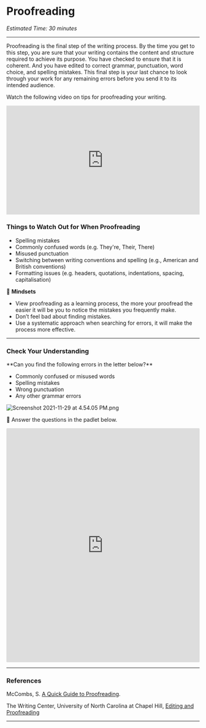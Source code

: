 # Proofreading

*Estimated Time: 30 minutes*

---

Proofreading is the final step of the writing process. By the time you get to this step, you are sure that your writing contains the content and structure required to achieve its purpose. You have checked to ensure that it is coherent. And you have edited to correct grammar, punctuation, word choice, and spelling mistakes. This final step is your last chance to look through your work for any remaining errors before you send it to its intended audience.

<aside>

Watch the following video on tips for proofreading your writing.

</aside>

<div style="position: relative; padding-bottom: 56.25%; height: 0;"><iframe src="https://www.youtube.com/embed/sCWkeAhBoe8" title="YouTube video player" frameborder="0" allow="accelerometer; autoplay; clipboard-write; encrypted-media; gyroscope; picture-in-picture" allowfullscreen style="position: absolute; top: 0; left: 0; width: 100%; height: 100%;"></iframe></div>

### Things to Watch Out for When Proofreading

- Spelling mistakes
- Commonly confused words (e.g. They're, Their, There)
- Misused punctuation
- Switching between writing conventions and spelling (e.g., American and British conventions)
- Formatting issues (e.g. headers, quotations, indentations, spacing, capitalisation)

🧠 **Mindsets**

- View proofreading as a learning process, the more your proofread the easier it will be you to notice the mistakes you frequently make.
- Don’t feel bad about finding mistakes.
- Use a systematic approach when searching for errors, it will make the process more effective.

---

### Check Your Understanding

<aside>
**Can you find the following errors in the letter below?**

- Commonly confused or misused words
- Spelling mistakes
- Wrong punctuation
- Any other grammar errors
</aside>

![Screenshot 2021-11-29 at 4.54.05 PM.png](/communicating-for-success/revising-editing-proofreading/proofreading/screenshot-2021-11-29-at-4.54.05-pm.png)

<aside>

💬 Answer the questions in the padlet below.

</aside>

<div style="border:1px solid rgba(0,0,0,0.1);border-radius:2px;box-sizing:border-box;overflow:hidden;position:relative;width:100%;background:#F4F4F4"><iframe src="https://padlet.com/curriculumpad/jqg2umgu1bh51lxl" frameborder="0" allow="camera;microphone;geolocation" style="width:100%;height:608px;display:block;padding:0;margin:0"></iframe></div>

---

### References

McCombs, S. [A Quick Guide to Proofreading](https://www.scribbr.com/language-rules/what-is-proofreading/). 

The Writing Center, University of North Carolina at Chapel Hill, [Editing and Proofreading](https://writingcenter.unc.edu/tips-and-tools/editing-and-proofreading/)

---

